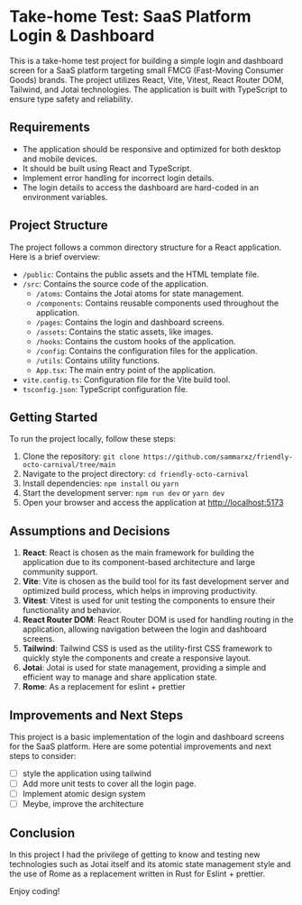 # Take-home Test: SaaS Platform Login & Dashboard

This is a take-home test project for building a simple login and dashboard screen for a SaaS platform targeting small FMCG (Fast-Moving Consumer Goods) brands. The project utilizes React, Vite, Vitest, React Router DOM, Tailwind, and Jotai technologies. The application is built with TypeScript to ensure type safety and reliability.

## Requirements

- The application should be responsive and optimized for both desktop and mobile devices.
- It should be built using React and TypeScript.
- Implement error handling for incorrect login details.
- The login details to access the dashboard are hard-coded in an environment variables.

## Project Structure

The project follows a common directory structure for a React application. Here is a brief overview:

- `/public`: Contains the public assets and the HTML template file.
- `/src`: Contains the source code of the application.
  - `/atoms`: Contains the Jotai atoms for state management.
  - `/components`: Contains reusable components used throughout the application.
  - `/pages`: Contains the login and dashboard screens.
  - `/assets`: Contains the static assets, like images.
  - `/hooks`: Contains the custom hooks of the application.
  - `/config`: Contains the configuration files for the application.
  - `/utils`: Contains utility functions.
  - `App.tsx`: The main entry point of the application.
- `vite.config.ts`: Configuration file for the Vite build tool.
- `tsconfig.json`: TypeScript configuration file.

## Getting Started

To run the project locally, follow these steps:

1. Clone the repository: `git clone https://github.com/sammarxz/friendly-octo-carnival/tree/main`
2. Navigate to the project directory: `cd friendly-octo-carnival`
3. Install dependencies: `npm install` ou `yarn`
4. Start the development server: `npm run dev` or `yarn dev`
5. Open your browser and access the application at [http://localhost:5173](http://localhost:5173/)

## Assumptions and Decisions

1. **React**: React is chosen as the main framework for building the application due to its component-based architecture and large community support.
2. **Vite**: Vite is chosen as the build tool for its fast development server and optimized build process, which helps in improving productivity.
3. **Vitest**: Vitest is used for unit testing the components to ensure their functionality and behavior.
4. **React Router DOM**: React Router DOM is used for handling routing in the application, allowing navigation between the login and dashboard screens.
5. **Tailwind**: Tailwind CSS is used as the utility-first CSS framework to quickly style the components and create a responsive layout.
6. **Jotai**: Jotai is used for state management, providing a simple and efficient way to manage and share application state.
6. **Rome**: As a replacement for eslint + prettier

## Improvements and Next Steps

This project is a basic implementation of the login and dashboard screens for the SaaS platform. Here are some potential improvements and next steps to consider:

- [ ] style the application using tailwind
- [ ] Add more unit tests to cover all the login page.
- [ ] Implement atomic design system
- [ ] Meybe, improve the architecture

## Conclusion

In this project I had the privilege of getting to know and testing new technologies such as Jotai itself and its atomic state management style and the use of Rome as a replacement written in Rust for Eslint + prettier.


Enjoy coding!
